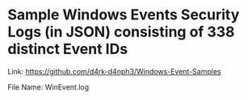 # Sample Windows Events Security Logs (in JSON) consisting of 338 distinct Event IDs

Link: https://github.com/d4rk-d4nph3/Windows-Event-Samples 

File Name: WinEvent.log







